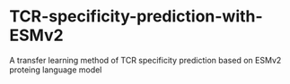 # TCR-specificity-prediction-with-ESMv2
A transfer learning method of TCR specificity prediction based on ESMv2 proteing language model
